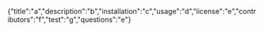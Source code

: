 {"title":"a","description":"b","installation":"c","usage":"d","license":"e","contributors":"f","test":"g","questions":"e"}